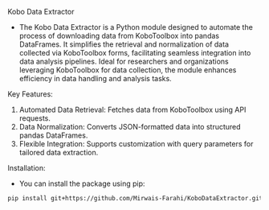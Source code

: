 Kobo Data Extractor
- The Kobo Data Extractor is a Python module designed to automate the process of downloading data from KoboToolbox into pandas DataFrames. It simplifies the retrieval and normalization of data collected via KoboToolbox forms, facilitating seamless integration into data analysis pipelines. Ideal for researchers and organizations leveraging KoboToolbox for data collection, the module enhances efficiency in data handling and analysis tasks.

Key Features:
1. Automated Data Retrieval: Fetches data from KoboToolbox using API requests.
2. Data Normalization: Converts JSON-formatted data into structured pandas DataFrames.
3. Flexible Integration: Supports customization with query parameters for tailored data extraction.

Installation:
- You can install the package using pip:

```bash
pip install git+https://github.com/Mirwais-Farahi/KoboDataExtractor.git
